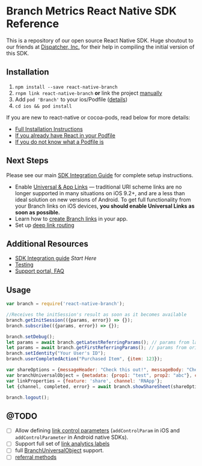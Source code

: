 # Branch Metrics React Native SDK Reference

This is a repository of our open source React Native SDK. Huge shoutout to our friends at [Dispatcher, Inc.](https://dispatchertrucking.com) for their help in compiling the initial version of this SDK.

## Installation

1. `npm install --save react-native-branch`
2. `rnpm link react-native-branch` **or** link the project [manually](./docs/installation.md#manual-linking)
3. Add `pod 'Branch'` to your ios/Podfile ([details](./docs/installation.md#cocoa-pods))
4. `cd ios && pod install`

If you are new to react-native or cocoa-pods, read below for more details:
- [Full Installation Instructions](./docs/installation.md)
- [If you already have React in your Podfile]('./docs/installation.md#pod-only-installation')
- [If you do not know what a Podfile is]('./docs/installation.md#creating-a-new-podfile')

## Next Steps
Please see our main [SDK Integration Guide](https://dev.branch.io/getting-started/sdk-integration-guide/) for complete setup instructions.

- Enable [Universal & App Links](https://dev.branch.io/getting-started/universal-app-links) — traditional URI scheme links are no longer supported in many situations on iOS 9.2+, and are a less than ideal solution on new versions of Android. To get full functionality from your Branch links on iOS devices, **you should enable Universal Links as soon as possible.**
- Learn how to [create Branch links](https://dev.branch.io/getting-started/creating-links-in-apps/) in your app.
- Set up [deep link routing](https://dev.branch.io/getting-started/deep-link-routing/)

## Additional Resources

- [SDK Integration guide](https://dev.branch.io/recipes/add_the_sdk/react/) *Start Here*
- [Testing](https://dev.branch.io/getting-started/integration-testing/guide/react/)
- [Support portal, FAQ](http://support.branch.io/)

## Usage

```js
var branch = require('react-native-branch');

//Receives the initSession's result as soon as it becomes available
branch.getInitSession(({params, error}) => {});
branch.subscribe(({params, error}) => {});

branch.setDebug();
let params = await branch.getLatestReferringParams(); // params from last open
let params = await branch.getFirstReferringParams(); // params from original install
branch.setIdentity("Your User's ID");
branch.userCompletedAction("Purchased Item", {item: 123});

var shareOptions = {messageHeader: "Check this out!", messageBody: "Check this cool thing out: "};
var branchUniversalObject = {metadata: {prop1: "test", prop2: "abc"}, canonicalIdentifier: "RNBranchSharedObjectId", contentTitle: "Cool Content!", contentDescription: "Cool Content Description", contentImageUrl: ""};
var linkProperties = {feature: 'share', channel: 'RNApp'};
let {channel, completed, error} = await branch.showShareSheet(shareOptions, branchUniversalObject, linkProperties);

branch.logout();
```

## @TODO
- [ ] Allow defining [link control parameters](https://dev.branch.io/getting-started/configuring-links/guide/#link-control-parameters) (`addControlParam` in iOS and `addControlParameter` in Android native SDKs).
- [ ] Support full set of [link analytics labels](https://dev.branch.io/getting-started/configuring-links/guide/#analytics-labels)
- [ ] full [BranchUniversalObject](https://dev.branch.io/getting-started/branch-universal-object/guide/ios/#parameters) support.
- [ ] [referral methods](https://github.com/BranchMetrics/Cordova-Ionic-PhoneGap-Deferred-Deep-Linking-SDK/blob/master/src/ios/BranchSDK.m#L275-L357)
